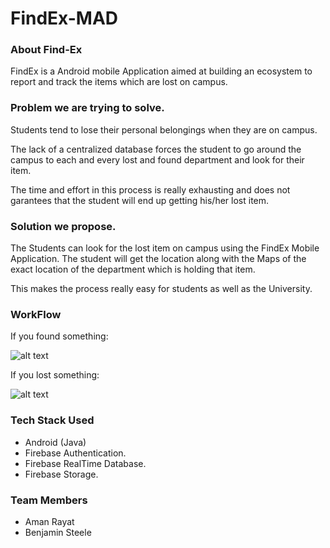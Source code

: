 # FindEx-MAD

### About Find-Ex

FindEx is a Android mobile Application aimed at building an ecosystem to report and track the items which are lost on campus.


### Problem we are trying to solve.

Students tend to lose their personal belongings when they are on campus.

The lack of a centralized database forces the student to go around the campus to each and every 
lost and found department and look for their item.

The time and effort in this process is really exhausting and does not garantees that the student will end up getting his/her lost item.

### Solution we propose.
 
 The Students can look for the lost item on campus using the FindEx Mobile Application.
 The student will get the location along with the Maps of the exact location of the department which is holding that item.
 
 This makes the process really easy for students as well as the University.
 
 
### WorkFlow

If you found something:


![alt text](https://staticwebsiteaman.s3.amazonaws.com/found.png)


If you lost something:


![alt text](https://staticwebsiteaman.s3.amazonaws.com/lost.png)
 
 
### Tech Stack Used

* Android (Java)
* Firebase Authentication.
* Firebase RealTime Database.
* Firebase Storage.
 
 

### Team Members

* Aman Rayat
* Benjamin Steele

